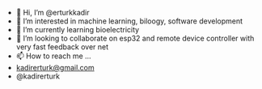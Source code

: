 - 👋 Hi, I’m @erturkkadir
- 👀 I’m interested in machine learning, biloogy, software development
- 🌱 I’m currently learning bioelectricity
- 💞️ I’m looking to collaborate on esp32 and remote device controller with very fast feedback over net
- 📫 How to reach me ...
- kadirerturk@gmail.com
- @kadirerturk

<!---
erturkkadir/erturkkadir is a ✨ special ✨ repository because its `README.md` (this file) appears on your GitHub profile.
You can click the Preview link to take a look at your changes.
--->
